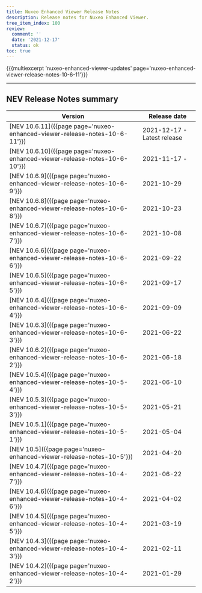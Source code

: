 ```yaml
---
title: Nuxeo Enhanced Viewer Release Notes
description: Release notes for Nuxeo Enhanced Viewer.
tree_item_index: 100
review:
  comment: ''
  date: '2021-12-17'
  status: ok
toc: true
---
```



{{{multiexcerpt 'nuxeo-enhanced-viewer-updates' page='nuxeo-enhanced-viewer-release-notes-10-6-11'}}}

---

## NEV Release Notes summary

| Version                                                                       | Release date                                                               |
| ----------------------------------------------------------------------------- | -------------------------------------------------------------------------- |
| [NEV 10.6.11]({{page page='nuxeo-enhanced-viewer-release-notes-10-6-11'}})    | 2021-12-17 - Latest release                                                |
| [NEV 10.6.10]({{page page='nuxeo-enhanced-viewer-release-notes-10-6-10'}})    | 2021-11-17 -                                                               |
| [NEV 10.6.9]({{page page='nuxeo-enhanced-viewer-release-notes-10-6-9'}})      | 2021-10-29                                                                 |
| [NEV 10.6.8]({{page page='nuxeo-enhanced-viewer-release-notes-10-6-8'}})      | 2021-10-23                                                                 |
| [NEV 10.6.7]({{page page='nuxeo-enhanced-viewer-release-notes-10-6-7'}})      | 2021-10-08                                                                 |
| [NEV 10.6.6]({{page page='nuxeo-enhanced-viewer-release-notes-10-6-6'}})      | 2021-09-22                                                                 |
| [NEV 10.6.5]({{page page='nuxeo-enhanced-viewer-release-notes-10-6-5'}})      | 2021-09-17                                                                 |
| [NEV 10.6.4]({{page page='nuxeo-enhanced-viewer-release-notes-10-6-4'}})      | 2021-09-09                                                                 |
| [NEV 10.6.3]({{page page='nuxeo-enhanced-viewer-release-notes-10-6-3'}})      | 2021-06-22                                                                 |
| [NEV 10.6.2]({{page page='nuxeo-enhanced-viewer-release-notes-10-6-2'}})      | 2021-06-18                                                                 |
| [NEV 10.5.4]({{page page='nuxeo-enhanced-viewer-release-notes-10-5-4'}})      | 2021-06-10                                                                 |
| [NEV 10.5.3]({{page page='nuxeo-enhanced-viewer-release-notes-10-5-3'}})      | 2021-05-21                                                                 |
| [NEV 10.5.1]({{page page='nuxeo-enhanced-viewer-release-notes-10-5-1'}})      | 2021-05-04                                                                 |
| [NEV 10.5]({{page page='nuxeo-enhanced-viewer-release-notes-10-5'}})          | 2021-04-20                                                                 |
| [NEV 10.4.7]({{page page='nuxeo-enhanced-viewer-release-notes-10-4-7'}})      | 2021-06-22                                                                 |
| [NEV 10.4.6]({{page page='nuxeo-enhanced-viewer-release-notes-10-4-6'}})      | 2021-04-02                                                                 |
| [NEV 10.4.5]({{page page='nuxeo-enhanced-viewer-release-notes-10-4-5'}})      | 2021-03-19                                                                 |
| [NEV 10.4.3]({{page page='nuxeo-enhanced-viewer-release-notes-10-4-3'}})      | 2021-02-11                                                                 |
| [NEV 10.4.2]({{page page='nuxeo-enhanced-viewer-release-notes-10-4-2'}})      | 2021-01-29                                                                 |
